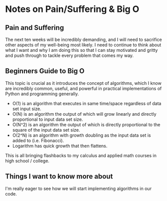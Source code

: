 # Notes on Pain/Suffering & Big O

## Pain and Suffering

The next ten weeks will be incredibly demanding, and I will need to sacrifice other aspects of my well-being most likely. I need to continue to think about what I want and why I am doing this so that I can stay motivated and gritty and push through to tackle every problem that comes my way.

## Beginners Guide to Big O

This topic is crucial as it introduces the concept of algorithms, which I know are incredibly common, useful, and powerful in practical implementations of Python and programming generally.

- O(1) is an algorithm that executes in same time/space regardless of data set input size.
- O(N) is an algorithm the output of which will grow linearly and directly proportional to input data set size.
- O(N^2) is an algorithm the output of which is directly proportional to the square of the input data set size.
- O(2^N) is an algorithm with growth doubling as the input data set is added to (i.e. Fibonacci).
- Logarithm has quick growth that then flattens.

This is all bringing flashbacks to my calculus and applied math courses in high school / college.

## Things I want to know more about

I'm really eager to see how we will start implementing algorithms in our code.